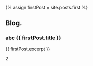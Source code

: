 {% assign firstPost = site.posts.first %}

## Blog.

### abc {{ firstPost.title }}
{{ firstPost.excerpt }}

2